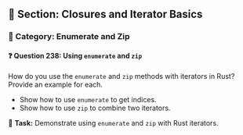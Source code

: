 ## 📘 Section: Closures and Iterator Basics  
### 🔹 Category: Enumerate and Zip  
#### ❓ Question 238: Using `enumerate` and `zip`

How do you use the `enumerate` and `zip` methods with iterators in Rust? Provide an example for each.

- Show how to use `enumerate` to get indices.
- Show how to use `zip` to combine two iterators.

🔧 **Task:** Demonstrate using `enumerate` and `zip` with Rust iterators.
